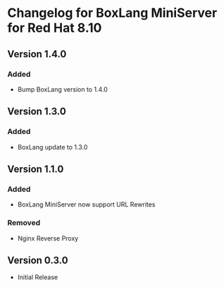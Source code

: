 # Changelog for BoxLang MiniServer for Red Hat 8.10

## Version 1.4.0
### Added
* Bump BoxLang version to 1.4.0

## Version 1.3.0
### Added
* BoxLang update to 1.3.0

## Version 1.1.0
### Added
* BoxLang MiniServer now support URL Rewrites
### Removed
* Nginx Reverse Proxy

## Version 0.3.0

* Initial Release

